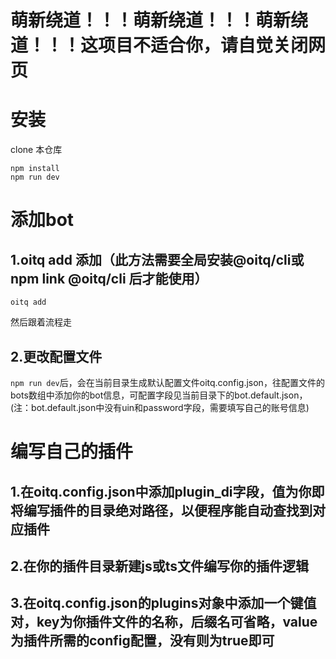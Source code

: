 # 萌新绕道！！！萌新绕道！！！萌新绕道！！！这项目不适合你，请自觉关闭网页
# 安装
clone 本仓库
```node
npm install
npm run dev
```

# 添加bot
## 1.oitq add 添加（此方法需要全局安装@oitq/cli或npm link @oitq/cli 后才能使用）
```node
oitq add
```
然后跟着流程走
## 2.更改配置文件
`npm run dev`后，会在当前目录生成默认配置文件oitq.config.json，往配置文件的bots数组中添加你的bot信息，可配置字段见当前目录下的bot.default.json，(注：bot.default.json中没有uin和password字段，需要填写自己的账号信息)
# 编写自己的插件
## 1.在oitq.config.json中添加plugin_di字段，值为你即将编写插件的目录绝对路径，以便程序能自动查找到对应插件
## 2.在你的插件目录新建js或ts文件编写你的插件逻辑
## 3.在oitq.config.json的plugins对象中添加一个键值对，key为你插件文件的名称，后缀名可省略，value为插件所需的config配置，没有则为true即可
